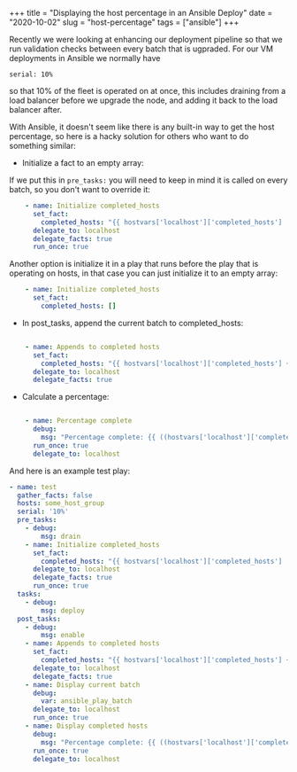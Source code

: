 +++
title = "Displaying the host percentage in an Ansible Deploy"
date = "2020-10-02"
slug = "host-percentage"
tags = ["ansible"]
+++

Recently we were looking at enhancing our deployment pipeline so that we run validation checks between every batch that is ugpraded. For our VM deployments in Ansible we normally have

```
serial: 10%
```

so that 10% of the fleet is operated on at once, this includes draining from a load balancer before we upgrade the node, and adding it back to the load balancer after.

With Ansible, it doesn't seem like there is any built-in way to get the host percentage, so here is a hacky solution for others who want to do something similar:

* Initialize a fact to an empty array:

If we put this in `pre_tasks:` you will need to keep in mind it is called on every batch, so you don't want to override it:

```yaml
    - name: Initialize completed_hosts
      set_fact:
        completed_hosts: "{{ hostvars['localhost']['completed_hosts'] | default('[]') }}"
      delegate_to: localhost
      delegate_facts: true
      run_once: true

```

Another option is initialize it in a play that runs before the play that is operating on hosts, in that case you can just initialize it to an empty array:

```yaml
    - name: Initialize completed_hosts
      set_fact:
        completed_hosts: []
```

* In post_tasks, append the current batch to completed_hosts:

```yaml

    - name: Appends to completed hosts
      set_fact:
        completed_hosts: "{{ hostvars['localhost']['completed_hosts'] + ansible_play_batch }}"
      delegate_to: localhost
      delegate_facts: true
```

* Calculate a percentage:

```yaml

    - name: Percentage complete
      debug:
        msg: "Percentage complete: {{ ((hostvars['localhost']['completed_hosts'] | length) / (ansible_play_hosts | length) * 100) | int }}%"
      run_once: true
      delegate_to: localhost
```

And here is an example test play:

```yaml
- name: test
  gather_facts: false
  hosts: some_host_group
  serial: '10%'
  pre_tasks:
    - debug:
        msg: drain
    - name: Initialize completed_hosts
      set_fact:
        completed_hosts: "{{ hostvars['localhost']['completed_hosts'] | default('[]') }}"
      delegate_to: localhost
      delegate_facts: true
      run_once: true
  tasks:
    - debug:
        msg: deploy
  post_tasks:
    - debug:
        msg: enable
    - name: Appends to completed hosts
      set_fact:
        completed_hosts: "{{ hostvars['localhost']['completed_hosts'] + ansible_play_batch }}"
      delegate_to: localhost
      delegate_facts: true
    - name: Display current batch
      debug:
        var: ansible_play_batch
      delegate_to: localhost
      run_once: true
    - name: Display completed hosts
      debug:
        msg: "Percentage complete: {{ ((hostvars['localhost']['completed_hosts'] | length) / (ansible_play_hosts | length) * 100) | int}}%"
      run_once: true
      delegate_to: localhost
```
